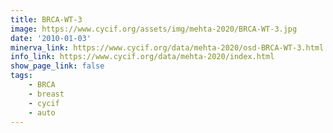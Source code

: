 ```yaml
---
title: BRCA-WT-3
image: https://www.cycif.org/assets/img/mehta-2020/BRCA-WT-3.jpg
date: '2010-01-03'
minerva_link: https://www.cycif.org/data/mehta-2020/osd-BRCA-WT-3.html
info_link: https://www.cycif.org/data/mehta-2020/index.html
show_page_link: false
tags: 
    - BRCA
    - breast
    - cycif
    - auto
---
```


